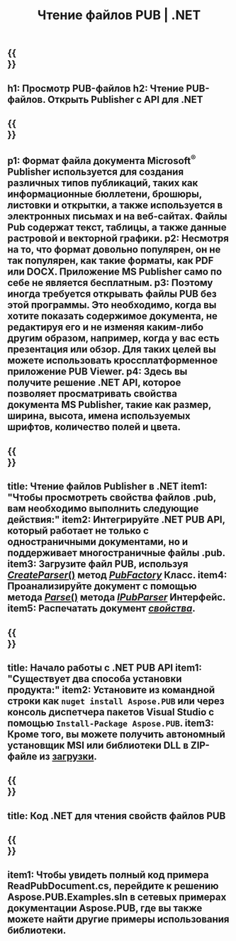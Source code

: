 ﻿---
translation: true
template: /_templates/reader-net.md
title: Чтение файлов PUB | .NET
description: Открывайте файлы Publisher программно. Решение C# .NET API для чтения свойств PUB. Используйте его для интеграции в свой проект.
url: /net/read-pub-file/
metakeywords: открыть pub-файл .net, просмотреть файлы издателя С#, прочитать файлы издателя, средство просмотра издателя для С#, средство чтения формата публикации, средство открытия файлов публикации
family: pub
platformtag: net
---

{{<section banner>}}
---
h1: Просмотр PUB-файлов
h2: Чтение PUB-файлов. Открыть Publisher с API для .NET
---

{{<section overview>}}
---
p1: Формат файла документа Microsoft<sup>®</sup> Publisher используется для создания различных типов публикаций, таких как информационные бюллетени, брошюры, листовки и открытки, а также используется в электронных письмах и на веб-сайтах. Файлы Pub содержат текст, таблицы, а также данные растровой и векторной графики.
p2: Несмотря на то, что формат довольно популярен, он не так популярен, как такие форматы, как PDF или DOCX. Приложение MS Publisher само по себе не является бесплатным.
p3: Поэтому иногда требуется открывать файлы PUB без этой программы. Это необходимо, когда вы хотите показать содержимое документа, не редактируя его и не изменяя каким-либо другим образом, например, когда у вас есть презентация или обзор. Для таких целей вы можете использовать кроссплатформенное приложение PUB Viewer.
p4: Здесь вы получите решение .NET API, которое позволяет просматривать свойства документа MS Publisher, такие как размер, ширина, высота, имена используемых шрифтов, количество полей и цвета.
---

{{<section feature1>}}
---
title: Чтение файлов Publisher в .NET
item1: "Чтобы просмотреть свойства файлов .pub, вам необходимо выполнить следующие действия:"
item2: Интегрируйте .NET PUB API, который работает не только с одностраничными документами, но и поддерживает многостраничные файлы .pub.
item3: Загрузите файл PUB, используя [*CreateParser*()](https://reference.aspose.com/pub/net/aspose.pub/pubfactory/methods/createparser/index) метод [*PubFactory*](https://reference.aspose.com/pub/net/aspose.pub/pubfactory/) Класс.
item4: Проанализируйте документ с помощью метода [*Parse*()](https://reference.aspose.com/pub/net/aspose.pub/ipubparser/methods/parse) метода [*IPubParser*](https://reference.aspose.com/pub/net/aspose.pub/ipubparser/) Интерфейс.
item5: Распечатать документ [*свойства*](https://reference.aspose.com/pub/net/aspose.pub/document/#properties).
---

{{<section feature2>}}
---
title: Начало работы с .NET PUB API
item1: "Существует два способа установки продукта:"
item2: Установите из командной строки как ```nuget install Aspose.PUB``` или через консоль диспетчера пакетов Visual Studio с помощью ```Install-Package Aspose.PUB```.
item3: Кроме того, вы можете получить автономный установщик MSI или библиотеки DLL в ZIP-файле из [загрузки](https://releases.aspose.com/pub/net/).
---

{{<section codeexample>}}
---
title: Код .NET для чтения свойств файлов PUB
---

{{<section summary>}}
---
item1: Чтобы увидеть полный код примера ReadPubDocument.cs, перейдите к решению Aspose.PUB.Examples.sln в сетевых примерах документации Aspose.PUB, где вы также можете найти другие примеры использования библиотеки.
---